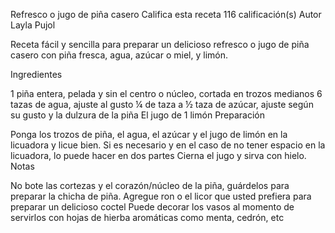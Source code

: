 Refresco o jugo de piña casero
Califica esta receta
116 calificación(s)
Autor Layla Pujol

Receta fácil y sencilla para preparar un delicioso refresco o jugo de piña casero con piña fresca, agua, azúcar o miel, y limón.

Ingredientes

1 piña entera, pelada y sin el centro o núcleo, cortada en trozos medianos
6 tazas de agua, ajuste al gusto
¼ de taza a ½ taza de azúcar, ajuste según su gusto y la dulzura de la piña
El jugo de 1 limón
Preparación

Ponga los trozos de piña, el agua, el azúcar y el jugo de limón en la licuadora y licue bien. Si es necesario y en el caso de no tener espacio en la licuadora, lo puede hacer en dos partes
Cierna el jugo y sirva con hielo.
Notas

No bote las cortezas y el corazón/núcleo de la piña, guárdelos para preparar la chicha de piña. Agregue ron o el licor que usted prefiera para preparar un delicioso coctel Puede decorar los vasos al momento de servirlos con hojas de hierba aromáticas como menta, cedrón, etc